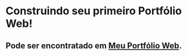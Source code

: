 # Construindo seu primeiro Portfólio Web!
## Pode ser encontratado em [Meu Portfólio Web](https://github.com/findCarolinaCosta/findCarolinaCosta.github.io).